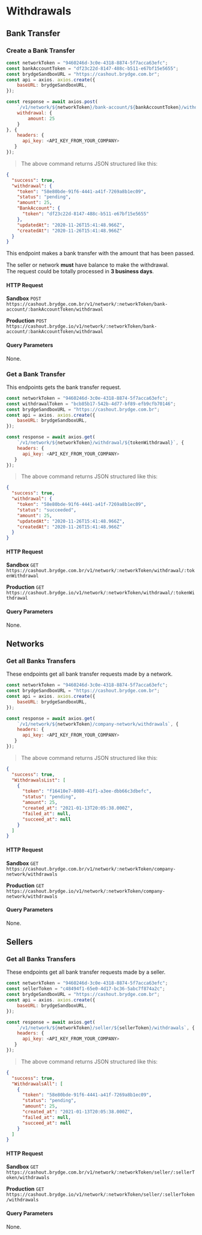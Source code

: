 # Withdrawals

## Bank Transfer

### Create a Bank Transfer

```javascript
const networkToken = "9460246d-3c0e-4318-8874-5f7acca63efc";
const bankAccountToken = "df23c22d-8147-488c-b511-e67bf15e5655";
const brydgeSandboxURL = "https://cashout.brydge.com.br";
const api = axios. axios.create({
    baseURL: brydgeSandboxURL,
});

const response = await axios.post(
    `/v1/network/${networkToken}/bank-account/${bankAccountToken}/withdrawal`, {
    withdrawal: {
        amount: 25
    }
}, {
    headers: {
      api_key: <API_KEY_FROM_YOUR_COMPANY>
   }
});
```

> The above command returns JSON structured like this:

```json
{
  "success": true,
  "withdrawal": {
    "token": "58e80bde-91f6-4441-a41f-7269a8b1ec09",
    "status": "pending",
    "amount": 25,
    "BankAccount": {
      "token": "df23c22d-8147-488c-b511-e67bf15e5655"
    },
    "updatedAt": "2020-11-26T15:41:48.966Z",
    "createdAt": "2020-11-26T15:41:48.966Z"
  }
}
```

This endpoint makes a bank transfer with the amount that has been passed.

<aside class=warning>
The seller or network <strong>must</strong> have balance to make the withdrawal.
</aside>

<aside class=warning>
The request could be totally processed in <strong>3 business days</strong>.
</aside>

#### HTTP Request

**Sandbox**
`POST https://cashout.brydge.com.br/v1/network/:networkToken/bank-account/:bankAccountToken/withdrawal`

**Production**
`POST https://cashout.brydge.io/v1/network/:networkToken/bank-account/:bankAccountToken/withdrawal`

#### Query Parameters

None.

### Get a Bank Transfer

This endpoints gets the bank transfer request.

```javascript
const networkToken = "9460246d-3c0e-4318-8874-5f7acca63efc";
const withdrawalToken = "bcb85b17-542b-4d77-bf89-efb9cfb70146";
const brydgeSandboxURL = "https://cashout.brydge.com.br";
const api = axios. axios.create({
    baseURL: brydgeSandboxURL,
});

const response = await axios.get(
    `/v1/network/${networkToken}/withdrawal/${tokenWithdrawal}`, {
    headers: {
      api_key: <API_KEY_FROM_YOUR_COMPANY>
   }
});
```

> The above command returns JSON structured like this:

```json
{
  "success": true,
  "withdrawal": {
    "token": "58e80bde-91f6-4441-a41f-7269a8b1ec09",
    "status": "succeeded",
    "amount": 25,
    "updatedAt": "2020-11-26T15:41:48.966Z",
    "createdAt": "2020-11-26T15:41:48.966Z"
  }
}
```

#### HTTP Request

**Sandbox**
`GET https://cashout.brydge.com.br/v1/network/:networkToken/withdrawal/:tokenWithdrawal`

**Production**
`GET https://cashout.brydge.io/v1/network/:networkToken/withdrawal/:tokenWithdrawal`

#### Query Parameters

None.

## Networks

### Get all Banks Transfers

These endpoints get all bank transfer requests made by a network.

```javascript
const networkToken = "9460246d-3c0e-4318-8874-5f7acca63efc";
const brydgeSandboxURL = "https://cashout.brydge.com.br";
const api = axios. axios.create({
    baseURL: brydgeSandboxURL,
});

const response = await axios.get(
    `/v1/network/${networkToken}/company-network/withdrawals`, {
    headers: {
      api_key: <API_KEY_FROM_YOUR_COMPANY>
   }
});
```

> The above command returns JSON structured like this:

```json
{
  "success": true,
  "WithdrawalsList": [
    {
      "token": "f16410e7-8080-41f1-a3ee-dbb66c3dbefc",
      "status": "pending",
      "amount": 25,
      "created_at": "2021-01-13T20:05:38.000Z",
      "failed_at": null,
      "succeed_at": null
    }
  ]
}
```

#### HTTP Request

**Sandbox**
`GET https://cashout.brydge.com.br/v1/network/:networkToken/company-network/withdrawals`

**Production**
`GET https://cashout.brydge.io/v1/network/:networkToken/company-network/withdrawals`

#### Query Parameters

None.

## Sellers

### Get all Banks Transfers

These endpoints get all bank transfer requests made by a seller.

```javascript
const networkToken = "9460246d-3c0e-4318-8874-5f7acca63efc";
const sellerToken = "c48494f1-65e0-4d17-bc36-5abc7f874a2c";
const brydgeSandboxURL = "https://cashout.brydge.com.br";
const api = axios. axios.create({
    baseURL: brydgeSandboxURL,
});

const response = await axios.get(
    `/v1/network/${networkToken}/seller/${sellerToken}/withdrawals`, {
    headers: {
      api_key: <API_KEY_FROM_YOUR_COMPANY>
   }
});
```

> The above command returns JSON structured like this:

```json
{
  "success": true,
  "WithdrawalsAll": [
    {
      "token": "58e80bde-91f6-4441-a41f-7269a8b1ec09",
      "status": "pending",
      "amount": 25,
      "created_at": "2021-01-13T20:05:38.000Z",
      "failed_at": null,
      "succeed_at": null
    }
  ]
}
```

#### HTTP Request

**Sandbox**
`GET https://cashout.brydge.com.br/v1/network/:networkToken/seller/:sellerToken/withdrawals`

**Production**
`GET https://cashout.brydge.io/v1/network/:networkToken/seller/:sellerToken/withdrawals`

#### Query Parameters

None.
